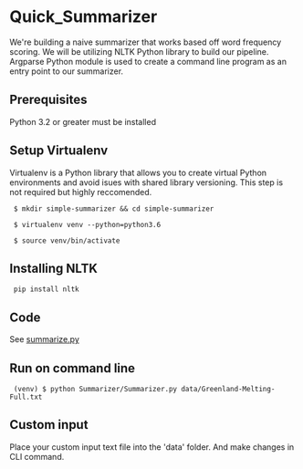 # Quick_Summarizer
We're building a naive summarizer that works based off word frequency scoring. We will be utilizing NLTK Python library to build our pipeline.
Argparse Python module is used to create a command line program as an entry point to our summarizer.

## Prerequisites 
Python 3.2 or greater must be installed

## Setup Virtualenv
Virtualenv is a Python library that allows you to create virtual Python environments and avoid isues with shared library versioning. This step is not required but highly reccomended.
<p><code> $ mkdir simple-summarizer && cd simple-summarizer </code></p>
<p><code> $ virtualenv venv --python=python3.6 </p></code>
<p><code> $ source venv/bin/activate </code></p>
 
## Installing NLTK
<p><code> pip install nltk </code></p>

## Code 
See [summarize.py](https://github.com/Euno257/Quick_Summarizer/blob/master/summarizer/summarize.py)

## Run on command line 
<p><code> (venv) $ python Summarizer/Summarizer.py data/Greenland-Melting-Full.txt </code></p>

## Custom input
Place your custom input text file into the 'data' folder. And make changes in CLI command.
